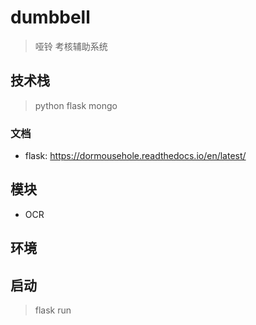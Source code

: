 # dumbbell 
> 哑铃 考核辅助系统
## 技术栈
> python flask mongo
### 文档
- flask: https://dormousehole.readthedocs.io/en/latest/
## 模块
- OCR

## 环境
## 启动
> flask run 